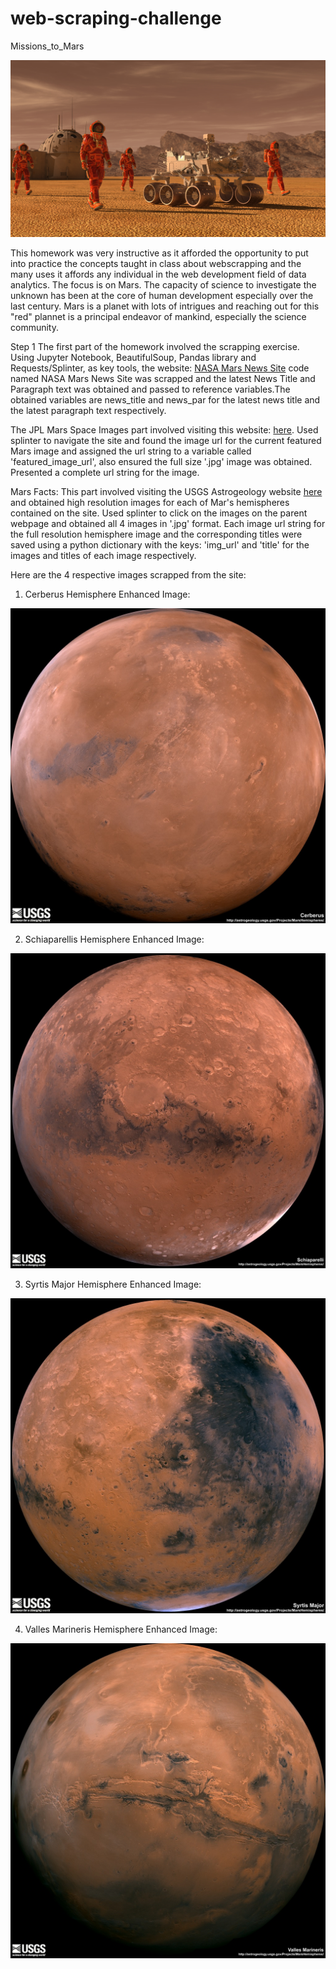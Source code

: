 # web-scraping-challenge
Missions_to_Mars

<img src="/Images/mission_to_mars.PNG">


This homework was very instructive as it afforded the opportunity to put into practice the concepts taught in class about webscrapping and the many uses it affords any individual in the web development field of data analytics. The focus is on Mars. The capacity of science to investigate the unknown has been at the core of human development especially over the last century. Mars is a planet with lots of intrigues and reaching out for this "red" plannet is a principal endeavor of mankind, especially the science community.

Step 1
The first part of the homework involved the scrapping exercise. Using Jupyter Notebook, BeautifulSoup, Pandas library and Requests/Splinter, as key tools, the website: [NASA Mars News Site](https://mars.nasa.gov/news/) code named NASA Mars News Site was scrapped and the latest News Title and Paragraph text was obtained and passed to reference variables.The obtained variables are news_title and news_par for the latest news title and the latest paragraph text respectively.

The JPL Mars Space Images part involved visiting this website: [here](https://www.jpl.nasa.gov/spaceimages/?search=&category=Mars). Used splinter to navigate the site and found the image url for the current featured Mars image and assigned the url string to a variable called 'featured_image_url', also ensured the full size '.jpg' image was obtained. Presented a complete url string for the image.

Mars Facts: This part involved visiting the USGS Astrogeology website [here](https://astrogeology.usgs.gov/search/results?q=hemisphere+enhanced&k1=target&v1=Mars) and obtained high resolution images for each of Mar's hemispheres contained on the site. Used splinter to click on the images on the parent webpage and obtained all 4 images in '.jpg' format. Each image url string for the full resolution hemisphere image and the corresponding titles were saved using a python dictionary with the keys: 'img_url' and 'title' for the images and titles of each image respectively.

Here are the 4 respective images scrapped from the site:

1. Cerberus Hemisphere Enhanced Image:
<img src="/Images/Cerberus_Hemisphere_image.jpg">
<!-- ![Cerberus Hemisphere Enhanced Image]("Images/Cerberus_Hemisphere_image.JPG")
<img src="Images/Cerberus_Hemisphere_image.jpg">
<img src="./Images/Cerberus_Hemisphere_image.jpg">
<img src="../Images/Cerberus_Hemisphere_image.jpg"> -->

2. Schiaparellis Hemisphere Enhanced Image:
<img src="/Images/Schiaparellis_Hemisphere_image.jpg">
<!-- [Schiaparellis Hemisphere Enhanced Image]("Images/Schiaparellis_Hemisphere_image.JPG") -->

3. Syrtis Major Hemisphere Enhanced Image:
<img src="/Images/Syrtis_Major_Hemisphere_image.jpg">
<!-- [Syrtis Major Hemisphere Enhanced Image]("Images/Syrtis_Major_Hemisphere_image.JPG") -->

4. Valles Marineris Hemisphere Enhanced Image:
<img src="/Images/Valles_Marineris_Hemisphere_image.jpg">
<!-- [Valles Marineris Hemisphere Enhanced Image]("Images/Valles_Marineris_Hemisphere_image.JPG") -->

